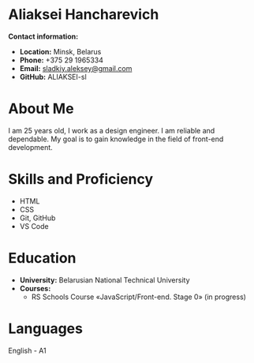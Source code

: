 # Aliaksei Hancharevich
**Contact information:**
* **Location:** Minsk, Belarus
* **Phone:** +375 29 1965334
* **Email:** sladkiy.aleksey@gmail.com
* **GitHub:** ALIAKSEI-sl 
# About Me
I am 25 years old, I work as a design engineer. I am reliable and dependable. My goal is to gain knowledge in the field of front-end development.
# Skills and Proficiency
* HTML
* CSS
* Git, GitHub
* VS Code
# Education
* **University:** Belarusian National Technical University
* **Courses:**
    + RS Schools Course «JavaScript/Front-end. Stage 0» (in progress)
# Languages
English - A1
